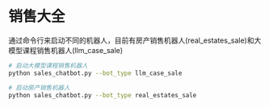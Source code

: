 # 销售大全

通过命令行来启动不同的机器人，目前有房产销售机器人(real_estates_sale)和大模型课程销售机器人(llm_case_sale)

```bash
# 启动大模型课程销售机器人
python sales_chatbot.py --bot_type llm_case_sale

# 启动房产销售机器人
python sales_chatbot.py --bot_type real_estates_sale

```